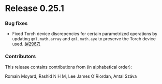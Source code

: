 
# Release 0.25.1

<h3>Bug fixes</h3>

* Fixed Torch device discrepencies for certain parametrized operations by
  updating `qml.math.array` and `qml.math.eye` to preserve the Torch device
  used.
  [(#2967)](https://github.com/PennyLaneAI/pennylane/pull/2967)

<h3>Contributors</h3>

This release contains contributions from (in alphabetical order):

Romain Moyard, Rashid N H M, Lee James O'Riordan, Antal Száva